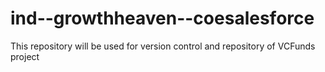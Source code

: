 # ind--growthheaven--coesalesforce
This repository will be used for version control and repository of VCFunds project
